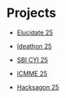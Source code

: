 # Projects

- [Elucidate 25]()
  
- [Ideathon 25](https://github.com/RISHABH12005/Projects/blob/main/Ideathon-25.md)
  
- [SBI CYI 25](https://github.com/RISHABH12005/Projects/blob/main/SBI-CYI-25.md)
  
- [ICMME 25](https://github.com/RISHABH12005/Projects/blob/main/ICMME-25.md)
  
- [Hacksagon 25]()
